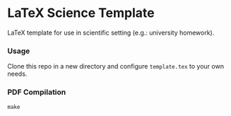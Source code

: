 # LaTeX Science Template
LaTeX template for use in scientific setting (e.g.: university homework).

### Usage
Clone this repo in a new directory and configure `template.tex` to your own needs.

### PDF Compilation
`make`
